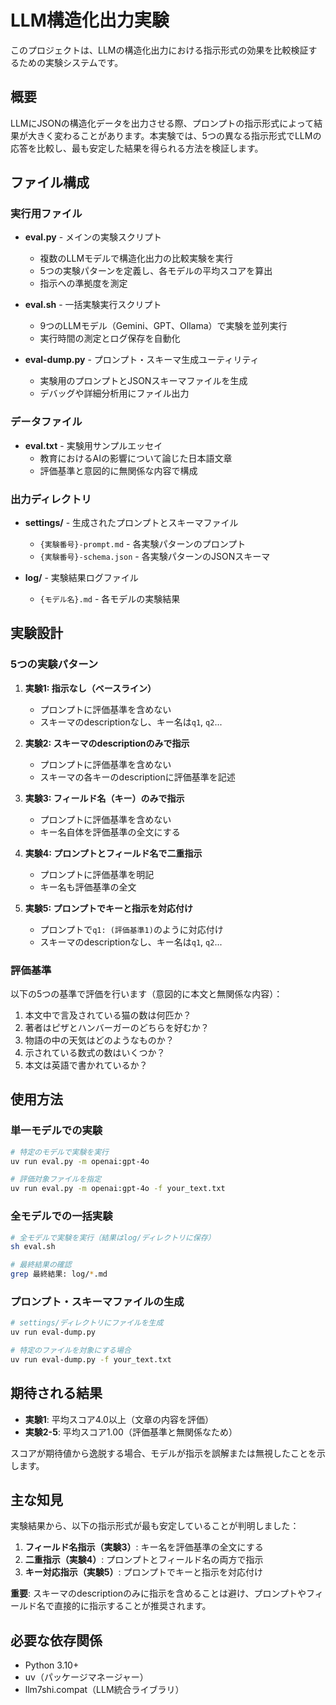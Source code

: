 # LLM構造化出力実験

このプロジェクトは、LLMの構造化出力における指示形式の効果を比較検証するための実験システムです。

## 概要

LLMにJSONの構造化データを出力させる際、プロンプトの指示形式によって結果が大きく変わることがあります。本実験では、5つの異なる指示形式でLLMの応答を比較し、最も安定した結果を得られる方法を検証します。

## ファイル構成

### 実行用ファイル

- **eval.py** - メインの実験スクリプト
  - 複数のLLMモデルで構造化出力の比較実験を実行
  - 5つの実験パターンを定義し、各モデルの平均スコアを算出
  - 指示への準拠度を測定

- **eval.sh** - 一括実験実行スクリプト
  - 9つのLLMモデル（Gemini、GPT、Ollama）で実験を並列実行
  - 実行時間の測定とログ保存を自動化

- **eval-dump.py** - プロンプト・スキーマ生成ユーティリティ
  - 実験用のプロンプトとJSONスキーマファイルを生成
  - デバッグや詳細分析用にファイル出力

### データファイル

- **eval.txt** - 実験用サンプルエッセイ
  - 教育におけるAIの影響について論じた日本語文章
  - 評価基準と意図的に無関係な内容で構成

### 出力ディレクトリ

- **settings/** - 生成されたプロンプトとスキーマファイル
  - `{実験番号}-prompt.md` - 各実験パターンのプロンプト
  - `{実験番号}-schema.json` - 各実験パターンのJSONスキーマ

- **log/** - 実験結果ログファイル
  - `{モデル名}.md` - 各モデルの実験結果

## 実験設計

### 5つの実験パターン

1. **実験1: 指示なし（ベースライン）**
   - プロンプトに評価基準を含めない
   - スキーマのdescriptionなし、キー名は`q1`, `q2`...

2. **実験2: スキーマのdescriptionのみで指示**
   - プロンプトに評価基準を含めない
   - スキーマの各キーのdescriptionに評価基準を記述

3. **実験3: フィールド名（キー）のみで指示**
   - プロンプトに評価基準を含めない
   - キー名自体を評価基準の全文にする

4. **実験4: プロンプトとフィールド名で二重指示**
   - プロンプトに評価基準を明記
   - キー名も評価基準の全文

5. **実験5: プロンプトでキーと指示を対応付け**
   - プロンプトで`q1: (評価基準1)`のように対応付け
   - スキーマのdescriptionなし、キー名は`q1`, `q2`...

### 評価基準

以下の5つの基準で評価を行います（意図的に本文と無関係な内容）：

1. 本文中で言及されている猫の数は何匹か？
2. 著者はピザとハンバーガーのどちらを好むか？
3. 物語の中の天気はどのようなものか？
4. 示されている数式の数はいくつか？
5. 本文は英語で書かれているか？

## 使用方法

### 単一モデルでの実験

```bash
# 特定のモデルで実験を実行
uv run eval.py -m openai:gpt-4o

# 評価対象ファイルを指定
uv run eval.py -m openai:gpt-4o -f your_text.txt
```

### 全モデルでの一括実験

```bash
# 全モデルで実験を実行（結果はlog/ディレクトリに保存）
sh eval.sh

# 最終結果の確認
grep 最終結果: log/*.md
```

### プロンプト・スキーマファイルの生成

```bash
# settings/ディレクトリにファイルを生成
uv run eval-dump.py

# 特定のファイルを対象にする場合
uv run eval-dump.py -f your_text.txt
```

## 期待される結果

- **実験1**: 平均スコア4.0以上（文章の内容を評価）
- **実験2-5**: 平均スコア1.00（評価基準と無関係なため）

スコアが期待値から逸脱する場合、モデルが指示を誤解または無視したことを示します。

## 主な知見

実験結果から、以下の指示形式が最も安定していることが判明しました：

1. **フィールド名指示（実験3）**: キー名を評価基準の全文にする
2. **二重指示（実験4）**: プロンプトとフィールド名の両方で指示
3. **キー対応指示（実験5）**: プロンプトでキーと指示を対応付け

**重要**: スキーマのdescriptionのみに指示を含めることは避け、プロンプトやフィールド名で直接的に指示することが推奨されます。

## 必要な依存関係

- Python 3.10+
- uv（パッケージマネージャー）
- llm7shi.compat（LLM統合ライブラリ）
